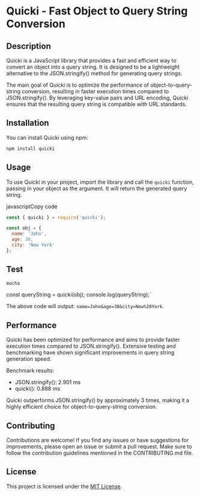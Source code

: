 
# Quicki - Fast Object to Query String Conversion


## Description

Quicki is a JavaScript library that provides a fast and efficient way to convert an object into a query string. It is designed to be a lightweight alternative to the JSON.stringify() method for generating query strings.

The main goal of Quicki is to optimize the performance of object-to-query-string conversion, resulting in faster execution times compared to JSON.stringify(). By leveraging key-value pairs and URL encoding, Quicki ensures that the resulting query string is compatible with URL standards.

## Installation

You can install Quicki using npm:

```bash
npm install quicki
``` 

## Usage

To use Quicki in your project, import the library and call the `quicki` function, passing in your object as the argument. It will return the generated query string.

javascriptCopy code

```js
const { quicki } = require('quicki');

const obj = {
  name: 'John',
  age: 30,
  city: 'New York'
};
```

## Test
```bash
mocha
``` 

const queryString = quicki(obj);
console.log(queryString);` 

The above code will output: `name=John&age=30&city=New%20York`.

## Performance

Quicki has been optimized for performance and aims to provide faster execution times compared to JSON.stringify(). Extensive testing and benchmarking have shown significant improvements in query string generation speed.

Benchmark results:

-   JSON.stringify(): 2.901 ms
-   quicki(): 0.888 ms

Quicki outperforms JSON.stringify() by approximately 3 times, making it a highly efficient choice for object-to-query-string conversion.

## Contributing

Contributions are welcome! If you find any issues or have suggestions for improvements, please open an issue or submit a pull request. Make sure to follow the contribution guidelines mentioned in the CONTRIBUTING.md file.

## License

This project is licensed under the [MIT License](https://chat.openai.com/LICENSE).
